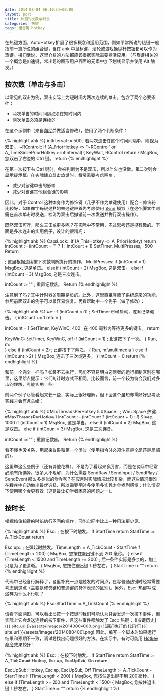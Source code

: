 ```yaml
---
date: 2014-08-04 06:10:54+08:00
layout: post
title: 热键的次数与时长
categories: 热键
tags: 组合键 hotkey
---
```

在热键方面，AutoHotkey 扩展了很多概念和适用范围，例如平常所说的热键一般指前一篇所说的组合键，但在 ahk 中鼠标键、滚轮或游戏操纵杆按钮都可以作为热键。换句话说，这里介绍的方法都应该根据实际需要灵活应用。（与热键相关的一个概念是加速键，常出现的图形用户界面的元素中加下划线显示并使用 Alt 触发。）

## 按次数（单击与多击）

以常见的双击为例，双击实际上为短时间内两次连续的单击，包含了两个必要条件：

* 两次单击的时间间隔必须在短时间内
* 两次单击必须是连续的

在这个示例中（来自[帮助](http://ahkcn.github.io/docs/)并做适当修改），使用了两个判断条件：

{% highlight ahk %}
intInterval := 500 ; 若两次连击在这个时间间隔中，则视为双击。
~RControl::
if (A_PriorHotkey <> "~RControl" or A_TimeSincePriorHotkey > intInterval)
{
    KeyWait, RControl
    return
}
MsgBox, 您双击了右边的 Ctrl 键。
return
{% endhighlight %}

在第一次按下右 Ctrl 键时，会被判断为不是双击，所以什么也没做。第二次则会显示提示框。在实际建立双击热键时，经常需要考虑两点：

* 减少对该键单击的影响
* 减少对该键其他组合键的影响

因此，对于 Control 这种本身作为修饰键（几乎不作为单键使用）配合 `~` 修饰符比较好，如果像字母键这样的普通键应首先考虑使用 [Send](http://ahkcn.github.io/docs/commands/Send.htm) 模拟（在这个脚本中则需在首次单击时发送，检测为双击后撤销前一次发送并执行双击操作）。

既然双击可行，那么三击或更多呢？在实际中不常用，不过思考还是挺有趣的。下面是多次连击的实用例子，设计的很精巧：

{% highlight ahk %}
CapsLock::
if (A_ThisHotkey <> A_PriorHotkey)
    return
intCount := (intCount = "" ? 1 : intCount + 1)
SetTimer, MultiPresses, -500
Return

; 这里根据连续按下次数判断执行的操作。
MultiPresses:
if (intCount = 1)
    MsgBox, 这是单击。
else if (intCount = 2)
    MsgBox, 这是双击。
else if (intCount = 3)
    MsgBox, 这是三次连击。

intCount := "" ; 重置记数器。
Return
{% endhighlight %}

注意到了吗？其中计时器的周期是负的。此外，这里直接屏蔽了系统原来的功能，参照前面双击的例子可以很容易恢复。再看帮助中一个例子（做了修改）：

{% highlight ahk %}
#c::
if (intCount > 0) ; SetTimer 已经启动，这里记录键击。
{
    intCount += 1
    return
}

intCount = 1
SetTimer, KeyWinC, 400 ; 在 400 毫秒内等待更多的键击。
return

KeyWinC:
SetTimer, KeyWinC, off
if (intCount = 1) ; 此键按下了一次。
{
    Run, m:\
}
else if (intCount = 2) ; 此键按下了两次。
{
    Run, m:\multimedia
}
else if (intCount > 2)
{
    MsgBox, 连击了三次或更多。
}
intCount = 0
return
{% endhighlight %}

和前一个完全一样吗？如果不去执行，可能不容易明白这两者的运行机制区别在哪里，这里给点提示：它们的计时方式不相同。比较而言，前一个较为符合我们对多击的理解，可能实用一些。

前两个例子尽管看起来长一些，实际上很好理解，但下面这个虽短却需好好思考及实践才会有点头绪：

{% highlight ahk %}
#MaxThreadsPerHotkey 5
#Space::  ; Win+Space 热键.
#MaxThreadsPerHotkey 1
intCount := (intCount ? (intCount + 1) : 1)
Sleep, 1000
if (intCount = 1)
    MsgBox, 这是单击。
else if (intCount = 2)
    MsgBox, 这是双击。
else if (intCount = 3)
    MsgBox, 这是三次连击。

intCount := "" ; 重置记数器。
Return
{% endhighlight %}

看不懂也没关系，用起来效果和第一个类似（使用指令时必须注意是全局还是局部的）。

这里举这么些例子（还有其他花样），不是为了看起来多厉害，而是在实际中经常必须有所选择。很多人不理解，为什么需要 SendRaw / SendInput / SendPlay / SendEvent 那么多类似的命令呢？在应用时实际情况比较复杂，而这些情况很难在程序中自动做出最优选择，所以需要平时多使用多实践才会找到感觉：什么情况下使用哪个会更有效（这是最让初学者困惑的问题之一）。

## 按时长

根据按住按键的时长执行不同的操作，可能实际中比上一种用法更少见。

{% highlight ahk %}
Esc:: ; 在按下时触发。
If StartTime
    return
StartTime := A_TickCount
return

Esc up:: ; 在弹起时触发。
TimeLength := A_TickCount - StartTime
if (TimeLength < 200)
{
    MsgBox, 您按住退出键不到 200 毫秒。
}
else if (TimeLength < 1500 and TimeLength >= 200) ; 后一条件实际是多余的，加上只是为了更清晰。
{
    MsgBox, 您按住退出键 1 秒左右。
}
StartTime := ""
return
{% endhighlight %}

代码中已经自行解释了，这里补充一点是触发的时间点，在写普通热键时经常需要考虑到这点（主要是修饰键和普通键的具体表现的区别）。另外，Esc:: 热键写成这样为什么不行呢？

{% highlight ahk %}
Esc::StartTime := A_TickCount
{% endhighlight %}

请看下面两图，可以看出长按一个按键时我们可能认为只会发送一次按下事件，但实际上它会发送连续的按下事件，且这些事件都触发了 Esc:: 热键：
![按键历史]({{ site.url }}/assets/images/20140804000.png)
![最近执行的代码行]({{ site.url }}/assets/images/20140804001.png)
因此，编写一个脚本时如果运行结果和预期不一致，调试是找出问题很好的方法。在实际中，有时可能用 [Hotkey 命令](http://ahkcn.github.io/docs/commands/Hotkey.htm)效果较好：

{% highlight ahk %}
Esc:: ; 在按下时触发。
If StartTime
    return
StartTime := A_TickCount
Hotkey, Esc up, EscUpSub, On
return

EscUpSub:
Hotkey, Esc up, EscUpSub, Off
TimeLength := A_TickCount - StartTime
if (TimeLength < 200)
{
    MsgBox, 您按住退出键不到 200 毫秒。
}
else if (TimeLength >= 200 and TimeLength < 1500)
{
    MsgBox, 您按住退出键 1 秒左右。
}
StartTime := ""
return
{% endhighlight %}

